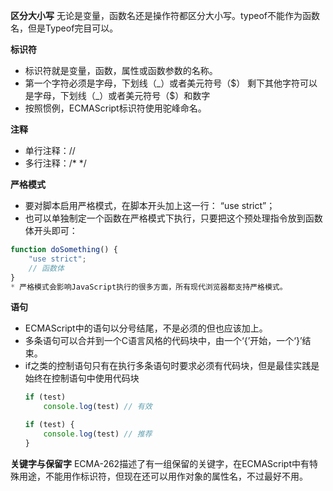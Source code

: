 **区分大小写**
无论是变量，函数名还是操作符都区分大小写。typeof不能作为函数名，但是Typeof完目可以。

**标识符**
* 标识符就是变量，函数，属性或函数参数的名称。
* 第一个字符必须是字母，下划线（\_）或者美元符号（\$）
剩下其他字符可以是字母，下划线（\_）或者美元符号（$）和数字
* 按照惯例，ECMAScript标识符使用驼峰命名。

**注释**
* 单行注释：//
* 多行注释：/* */

**严格模式**
* 要对脚本启用严格模式，在脚本开头加上这一行： “use strict”；
* 也可以单独制定一个函数在严格模式下执行，只要把这个预处理指令放到函数体开头即可：
```javascript
function doSomething() {
    "use strict";
    // 函数体
}
* 严格模式会影响JavaScript执行的很多方面，所有现代浏览器都支持严格模式。
```

**语句**
* ECMAScript中的语句以分号结尾，不是必须的但也应该加上。
* 多条语句可以合并到一个C语言风格的代码块中，由一个‘{’开始，一个‘}’结束。
* if之类的控制语句只有在执行多条语句时要求必须有代码块，但是最佳实践是始终在控制语句中使用代码块
    ```javascript
    if (test) 
        console.log(test) // 有效

    if (test) {
        console.log(test) // 推荐
    }
    ```

**关键字与保留字**
ECMA-262描述了有一组保留的关键字，在ECMAScript中有特殊用途，不能用作标识符，但现在还可以用作对象的属性名，不过最好不用。

